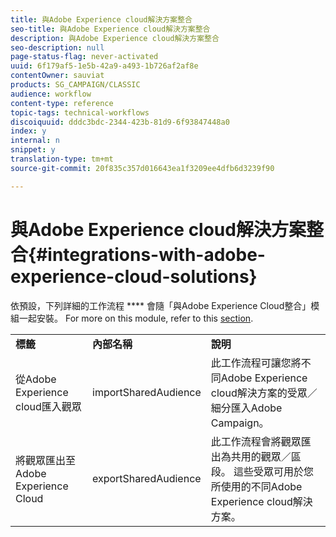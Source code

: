 ```yaml
---
title: 與Adobe Experience cloud解決方案整合
seo-title: 與Adobe Experience cloud解決方案整合
description: 與Adobe Experience cloud解決方案整合
seo-description: null
page-status-flag: never-activated
uuid: 6f179af5-1e5b-42a9-a493-1b726af2af8e
contentOwner: sauviat
products: SG_CAMPAIGN/CLASSIC
audience: workflow
content-type: reference
topic-tags: technical-workflows
discoiquuid: dddc3bdc-2344-423b-81d9-6f93847448a0
index: y
internal: n
snippet: y
translation-type: tm+mt
source-git-commit: 20f835c357d016643ea1f3209ee4dfb6d3239f90

---
```



# 與Adobe Experience cloud解決方案整合{#integrations-with-adobe-experience-cloud-solutions}

依預設，下列詳細的工作流程 **** 會隨「與Adobe Experience Cloud整合」模組一起安裝。 For more on this module, refer to this [section](../../integrations/using/configuring-ims.md#installing-the-package).

<table> 
 <tbody> 
  <tr> 
   <td> <strong>標籤</strong><br /> </td> 
   <td> <strong>內部名稱</strong><br /> </td> 
   <td> <strong>說明</strong><br /> </td> 
  </tr> 
  <tr> 
   <td> <span class="uicontrol">從Adobe Experience cloud匯入觀眾</span><br /> </td> 
   <td> <span class="uicontrol">importSharedAudience</span><br /> </td> 
   <td> 此工作流程可讓您將不同Adobe Experience cloud解決方案的受眾／細分匯入Adobe Campaign。<br /> </td> 
  </tr> 
  <tr> 
   <td> <span class="uicontrol">將觀眾匯出至Adobe Experience Cloud</span><br /> </td> 
   <td> <span class="uicontrol">exportSharedAudience</span><br /> </td> 
   <td> 此工作流程會將觀眾匯出為共用的觀眾／區段。 這些受眾可用於您所使用的不同Adobe Experience cloud解決方案。<br /> </td> 
  </tr> 
 </tbody> 
</table>

